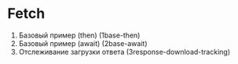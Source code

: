 # Fetch

1. Базовый пример (then) (1base-then)
2. Базовый пример (await) (2base-await)
3. Отслеживание загрузки ответа (3response-download-tracking)